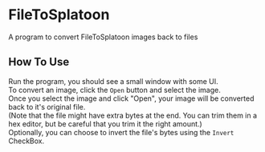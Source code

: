 # FileToSplatoon
A program to convert FileToSplatoon images back to files
## How To Use
Run the program, you should see a small window with some UI.\
To convert an image, click the ``Open`` button and select the image.\
Once you select the image and click "Open", your image will be converted back to it's original file.\
(Note that the file might have extra bytes at the end. You can trim them in a hex editor, but be careful that you trim it the right amount.)\
Optionally, you can choose to invert the file's bytes using the ``Invert`` CheckBox.